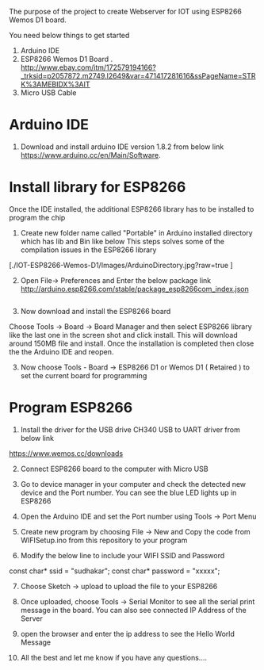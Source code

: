 The purpose of the project to create Webserver  for IOT using ESP8266 Wemos D1 board.

You need below things to get started

1. Arduino IDE
2. ESP8266 Wemos D1 Board . </br>
http://www.ebay.com/itm/172579194166?_trksid=p2057872.m2749.l2649&var=471417281616&ssPageName=STRK%3AMEBIDX%3AIT
3. Micro USB Cable

# Arduino IDE

1. Download and install arduino IDE version 1.8.2 from below link </br>
   https://www.arduino.cc/en/Main/Software.

# Install library for ESP8266

Once the IDE installed, the additional ESP8266 library has to be installed to program the chip

1. Create new folder name called "Portable" in Arduino installed directory which has lib and Bin like below
This steps solves some of the compilation issues in the ESP8266 library

[./IOT-ESP8266-Wemos-D1/Images/ArduinoDirectory.jpg?raw=true ]


2. Open File-> Preferences and Enter the below package link <br>
http://arduino.esp8266.com/stable/package_esp8266com_index.json

<image>

3. Now download and install the ESP8266 board

Choose Tools -> Board -> Board Manager and then select ESP8266 library like the last one in the screen shot and click install.
This will download around 150MB file and install. Once the installation is completed then close the the Arduino IDE and reopen.

<images>

3. Now choose Tools - Board -> ESP8266 D1 or Wemos D1 ( Retaired ) to set the current board for programming


# Program ESP8266

1. Install the driver for the USB drive CH340 USB to UART driver from below link <br>

https://www.wemos.cc/downloads

2. Connect ESP8266 board to the computer with Micro USB

3. Go to device manager in your computer and check the detected new device and the Port number. You can see the blue LED lights up in ESP8266

4. Open the Arduino IDE and set the Port number using Tools -> Port Menu

5. Create new program by choosing File -> New and Copy the code from WIFISetup.ino from this repository to your program

6. Modify the below line to include your WIFI SSID and Password

const char* ssid = "sudhakar";
const char* password = "xxxxx";

7. Choose Sketch -> upload to upload the file to your ESP8266

8. Once uploaded, choose Tools -> Serial Monitor to see all the serial print message in the board. </B>
You can also see connected IP Address of the Server

9. open the browser and enter the ip address to see the Hello World Message

10. All the best and let me know if you have any questions.... 

